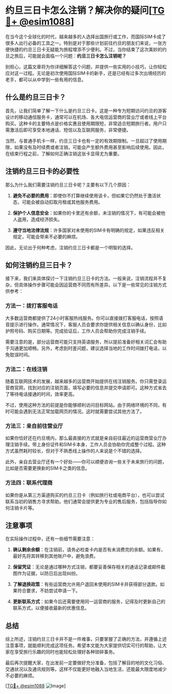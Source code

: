 # 约旦三日卡怎么注销？解决你的疑问[[TG💪+ @esim1088](https://t.me/s/esim1088)]

在当今这个全球化的时代，越来越多的人选择出国旅行或工作，而国际SIM卡成了很多人出行必备的工具之一。特别是对于那些计划前往约旦的朋友们来说，一张方便快捷的约旦三日卡无疑能为旅程增添不少便利。不过，当你结束了这次美妙的约旦之旅后，可能就会面临一个问题：**约旦三日卡怎么注销呢？**

别担心，这篇文章将为你详细解答这个问题，并提供一些实用的小技巧，让你轻松应对这一过程。无论是初次使用国际SIM卡的新手，还是已经有过多次出境经历的老手，都可以从中学到一些有用的信息。

## 什么是约旦三日卡？

首先，让我们简单了解一下什么是约旦三日卡。这是一种专为短期访问约旦的游客设计的移动通信服务卡，通常可以在机场、各大电信运营商的营业厅或者线上平台购买。这种卡的主要特点是价格实惠且使用期限短，非常适合短期旅行者。用户只需激活后即可享受本地通话、短信以及互联网服务，非常便捷。

当然，与普通手机卡一样，约旦三日卡也有一定的有效期限制。一旦超过了使用期限，如果没有及时续费或者注销，可能会产生额外费用甚至影响后续使用。因此，在结束行程之前，了解如何正确注销这张卡显得尤为重要。

## 注销约旦三日卡的必要性

那么为什么我们需要注销约旦三日卡呢？主要有以下几个原因：

1. **避免不必要的费用**：即使你不打算继续使用该卡，但如果它仍然处于激活状态，可能会被自动扣取月租或其他服务费用。
   
2. **保护个人信息安全**：如果你的卡里还有余额，未注销的情况下，有可能会被他人盗用，造成经济损失。

3. **遵守当地法律法规**：许多国家对未使用的SIM卡有明确的规定，如果违反相关规定，可能会带来不必要的麻烦。

因此，无论出于何种考虑，注销约旦三日卡都是一个明智的选择。

## 如何注销约旦三日卡？

接下来，我们来具体探讨一下注销约旦三日卡的方法。一般来说，注销流程并不复杂，但具体操作步骤可能会因运营商不同而有所差异。以下是一些常见的注销方式供参考：

### 方法一：拨打客服电话

大多数运营商都提供了24小时客服热线服务。你可以直接拨打客服电话，按照语音提示进行操作。通常情况下，客服人员会要求你提供相关信息以确认身份，比如护照号码、购买日期等。完成验证后，工作人员会帮助你完成注销手续。

需要注意的是，部分运营商可能只支持英语服务，所以提前准备好相关词汇会有助于沟通更加顺畅。另外，考虑到时差问题，建议选择当地的工作时间拨打电话，以免耽误时间。

### 方法二：在线注销

随着互联网技术的发展，越来越多的运营商开始提供在线注销服务。你只需登录运营商官网，找到对应的注销页面，填写必要的信息并提交申请即可。这种方式省去了等待电话接通的时间，效率更高。

不过，使用这种方法的前提是你能够顺利访问目标网站。由于网络环境的不同，有时可能会遇到无法正常加载网页的情况。这时就需要尝试其他方法了。

### 方法三：亲自前往营业厅

如果你恰好还在约旦境内，那么最直接的方式就是亲自前往最近的运营商营业厅办理注销手续。带上身份证件和SIM卡本身，工作人员会协助你完成整个过程。这种方式虽然耗时较长，但对于不熟悉线上操作的人来说是个不错的选择。

此外，亲自去营业厅还有一个好处——你可以顺便咨询一些关于未来旅行的问题，比如是否需要更换新的SIM卡之类的信息。

### 方法四：联系代理商

如果你是从第三方渠道购买的约旦三日卡（例如旅行社或电商平台），也可以尝试联系当初的销售方寻求帮助。他们通常会提供更为专业的售后服务，包括指导你如何注销卡片等。

## 注意事项

在实际操作过程中，还有一些细节需要注意：

1. **确认剩余余额**：在注销前，请务必检查卡内是否有未消费完的余额。如果有，最好先将其转移到其他账户中，避免浪费。

2. **保留凭证**：无论是通过哪种方式注销，都要妥善保存相关的通话记录或邮件截图作为证据，以防日后出现纠纷。

3. **了解退换政策**：有些运营商允许用户退回未使用的SIM卡并获得部分退款。如果符合要求，不妨尝试申请一下。

4. **更新联系方式**：如果今后还需要使用同一运营商的服务，记得及时更新自己的联系方式，以便接收最新的优惠信息。

## 总结

综上所述，注销约旦三日卡并不是一件难事，只要掌握了正确的方法，并遵循上述注意事项，就能顺利完成这项任务。希望本文能为大家提供切实可行的帮助，让大家在享受旅行乐趣的同时也能轻松处理好各种琐碎事务。

最后再次提醒大家，在出发前一定要做好充分准备，包括了解目的地的文化习俗、交通状况以及通讯规则等。这样不仅能更好地融入当地生活，还能最大限度地减少不必要的麻烦。

[[TG💪+ @esim1088](https://t.me/s/esim1088) ![Image](https://i.postimg.cc/4NQfJmqS/Snipaste-2025-05-13-00-14-12.png)]